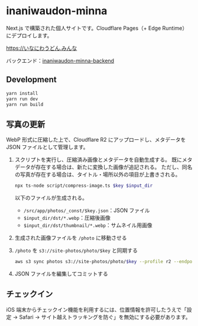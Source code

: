 # inaniwaudon-minna

Next.js で構築された個人サイトです。Cloudflare Pages（+ Edge Runtime）にデプロイします。

<https://いなにわうどん.みんな>

バックエンド：[inaniwaudon-minna-backend](https://github.com/inaniwaudon/inaniwaudon-minna-backend)

## Development

```bash
yarn install
yarn run dev
yarn run build
```

## 写真の更新

WebP 形式に圧縮した上で、Cloudflare R2 にアップロードし、メタデータを JSON ファイルとして管理します。

1. スクリプトを実行し、圧縮済み画像とメタデータを自動生成する。
既にメタデータが存在する場合は、新たに変換した画像が追記される。
ただし、同名の写真が存在する場合は、タイトル・場所以外の項目が上書きされる。

    ```bash
    npx ts-node script/compress-image.ts $key $input_dir
    ```
    
    以下のファイルが生成される。

    - `/src/app/photos/_const/$key.json`：JSON ファイル
    - `$input_dir/dst/*.webp`：圧縮後画像
    - `$input_dir/dst/thumbnail/*.webp`：サムネイル用画像

2. 生成された画像ファイルを `/photo` に移動させる

3. `/photo` を `s3://site-photos/photo/$key` と同期する

    ```bash
    aws s3 sync photos s3://site-photos/photo/$key --profile r2 --endpoint-url https://**.r2.cloudflarestorage.com --dryrun
    ```

4. JSON ファイルを編集してコミットする

## チェックイン

iOS 端末からチェックイン機能を利用するには、位置情報を許可したうえで「設定 → Safari → サイト越えトラッキングを防ぐ」を無効にする必要があります。
